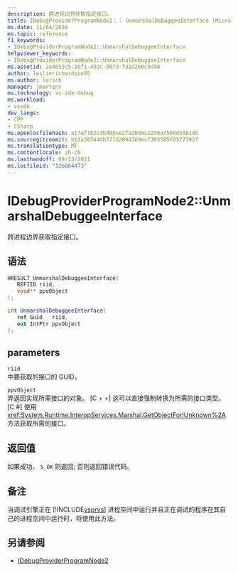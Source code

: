 ```yaml
---
description: 跨进程边界获取指定接口。
title: IDebugProviderProgramNode2：： UnmarshalDebuggeeInterface |Microsoft Docs
ms.date: 11/04/2016
ms.topic: reference
f1_keywords:
- IDebugProviderProgramNode2::UnmarshalDebuggeeInterface
helpviewer_keywords:
- IDebugProviderProgramNode2::UnmarshalDebuggeeInterface
ms.assetid: 2e4653c5-10f1-493c-9973-f31d266c5d48
author: leslierichardson95
ms.author: lerich
manager: jmartens
ms.technology: vs-ide-debug
ms.workload:
- vssdk
dev_langs:
- CPP
- CSharp
ms.openlocfilehash: a17ef182c3b480ce2fa2809c2258a7509d30b14b
ms.sourcegitcommit: b12a38744db371d2894769ecf305585f9577792f
ms.translationtype: MT
ms.contentlocale: zh-CN
ms.lasthandoff: 09/13/2021
ms.locfileid: "126664473"
---
```

# <a name="idebugproviderprogramnode2unmarshaldebuggeeinterface"></a>IDebugProviderProgramNode2::UnmarshalDebuggeeInterface
跨进程边界获取指定接口。

## <a name="syntax"></a>语法

```cpp
HRESULT UnmarshalDebuggeeInterface(
   REFIID riid,
   void** ppvObject
);
```

```csharp
int UnmarshalDebuggeeInterface(
   ref Guid   riid,
   out IntPtr ppvObject
);
```

## <a name="parameters"></a>parameters
`riid`\
中要获取的接口的 GUID。

`ppvObject`\
弄返回实现所需接口的对象。 [C + +] 这可以直接强制转换为所需的接口类型。 [C #] 使用 <xref:System.Runtime.InteropServices.Marshal.GetObjectForIUnknown%2A> 方法获取所需的接口。

## <a name="return-value"></a>返回值
 如果成功， `S_OK` 则返回; 否则返回错误代码。

## <a name="remarks"></a>备注
 当调试引擎正在 [!INCLUDE[vsprvs](../../../code-quality/includes/vsprvs_md.md)] 进程空间中运行并且正在调试的程序在其自己的进程空间中运行时，将使用此方法。

## <a name="see-also"></a>另请参阅
- [IDebugProviderProgramNode2](../../../extensibility/debugger/reference/idebugproviderprogramnode2.md)
